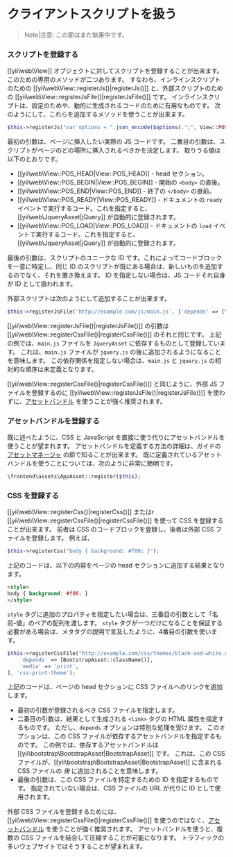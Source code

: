 クライアントスクリプトを扱う
============================

> Note|注意: この節はまだ執筆中です。

### スクリプトを登録する

[[yii\web\View]] オブジェクトに対してスクリプトを登録することが出来ます。
このための専用のメソッドが二つあります。
すなわち、インラインスクリプトのための [[yii\web\View::registerJs()|registerJs()]] と、外部スクリプトのための [[yii\web\View::registerJsFile()|registerJsFile()]] です。
インラインスクリプトは、設定のためや、動的に生成されるコードのために有用なものです。
次のようにして、これらを追加するメソッドを使うことが出来ます。

```php
$this->registerJs("var options = ".json_encode($options).";", View::POS_END, 'my-options');
```

最初の引数は、ページに挿入したい実際の JS コードです。
二番目の引数は、スクリプトがページのどの場所に挿入されるべきかを決定します。
取りうる値は以下のとおりです。

- [[yii\web\View::POS_HEAD|View::POS_HEAD]] - head セクション。
- [[yii\web\View::POS_BEGIN|View::POS_BEGIN]] - 開始の `<body>` の直後。
- [[yii\web\View::POS_END|View::POS_END]] - 終了の `</body>` の直前。
- [[yii\web\View::POS_READY|View::POS_READY]] - ドキュメントの `ready` イベントで実行するコード。これを指定すると、[[yii\web\JqueryAsset|jQuery]] が自動的に登録されます。
- [[yii\web\View::POS_LOAD|View::POS_LOAD]] - ドキュメントの `load` イベントで実行するコード。これを指定すると、[[yii\web\JqueryAsset|jQuery]] が自動的に登録されます。

最後の引数は、スクリプトのユニークな ID です。これによってコードブロックを一意に特定し、同じ ID のスクリプトが既にある場合は、新しいものを追加するのでなく、それを置き換えます。
ID を指定しない場合は、JS コードそれ自身が ID として扱われます。

外部スクリプトは次のようにして追加することが出来ます。

```php
$this->registerJsFile('http://example.com/js/main.js', ['depends' => [\yii\web\JqueryAsset::className()]]);
```

[[yii\web\View::registerJsFile()|registerJsFile()]] の引数は [[yii\web\View::registerCssFile()|registerCssFile()]] のそれと同じです。
上記の例では、`main.js` ファイルを `JqueryAsset` に依存するものとして登録しています。
これは、`main.js` ファイルが `jquery.js` の後に追加されるようになることを意味します。
この依存関係を指定しない場合は、`main.js` と `jquery.js` の相対的な順序は未定義となります。

[[yii\web\View::registerCssFile()|registerCssFile()]] と同じように、外部 JS ファイルを登録するのに [[yii\web\View::registerJsFile()|registerJsFile()]] を使わずに、[アセットバンドル](structure-assets.md) を使うことが強く推奨されます。


### アセットバンドルを登録する

既に述べたように、CSS と JavaScript を直接に使う代りにアセットバンドルを使うことが望まれます。
アセットバンドルを定義する方法の詳細は、ガイドの [アセットマネージャ](structure-assets.md) の節で知ることが出来ます。
既に定義されているアセットバンドルを使うことについては、次のように非常に簡明です。

```php
\frontend\assets\AppAsset::register($this);
```



### CSS を登録する

[[yii\web\View::registerCss()|registerCss()]] またはr [[yii\web\View::registerCssFile()|registerCssFile()]] を使って CSS を登録することが出来ます。
前者は CSS のコードブロックを登録し、後者は外部 CSS ファイルを登録します。
例えば、

```php
$this->registerCss("body { background: #f00; }");
```

上記のコードは、以下の内容をページの head セクションに追加する結果となります。

```html
<style>
body { background: #f00; }
</style>
```

`style` タグに追加のプロパティを指定したい場合は、三番目の引数として「名前-値」のペアの配列を渡します。
`style` タグが一つだけになることを保証する必要がある場合は、メタタグの説明で言及したように、4番目の引数を使います。

```php
$this->registerCssFile("http://example.com/css/themes/black-and-white.css", [
    'depends' => [BootstrapAsset::className()],
    'media' => 'print',
], 'css-print-theme');
```

上記のコードは、ページの head セクションに CSS ファイルへのリンクを追加します。

* 最初の引数が登録されるべき CSS ファイルを指定します。
* 二番目の引数は、結果として生成される `<link>` タグの HTML 属性を指定するものです。
  ただし、`depends` オプションは特別な処理を受けます。
  このオプションは、この CSS ファイルが依存するアセットバンドルを指定するものです。
  この例では、依存するアセットバンドルは [[yii\bootstrap\BootstrapAsset|BootstrapAsset]] です。
  これは、この CSS ファイルが、[[yii\bootstrap\BootstrapAsset|BootstrapAsset]] に含まれる CSS ファイルの *後* に追加されることを意味します。
* 最後の引数は、この CSS ファイルを特定するための ID を指定するものです。
  指定されていない場合は、CSS ファイルの URL が代りに ID として使用されます。

外部 CSS ファイルを登録するためには、[[yii\web\View::registerCssFile()|registerCssFile()]] を使うのではなく、[アセットバンドル](structure-assets.md) を使うことが強く推奨されます。
アセットバンドルを使うと、複数の CSS ファイルを結合して圧縮することが可能になります。
トラフィックの多いウェブサイトではそうすることが望まれます。
